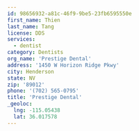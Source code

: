 ```yaml
---
id: 98656932-a81c-46f9-9be5-23fb6595550e
first_name: Thien
last_name: Tang
license: DDS
services:
  - dentist
category: Dentists
org_name: 'Prestige Dental'
address: '1450 W Horizon Ridge Pkwy'
city: Henderson
state: NV
zip: '89012'
phone: '(702) 565-0795'
title: 'Prestige Dental'
_geoloc:
  lng: -115.05438
  lat: 36.017578
---
```

